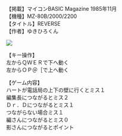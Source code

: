 【掲載】マイコンBASIC Magazine 1985年11月  
【機種】MZ-80B/2000/2200  
【タイトル】REVERSE  
【作者】ゆきひろくん  
  
[![](https://img.youtube.com/vi/AuxAcOmHO4I/0.jpg)](https://www.youtube.com/watch?v=AuxAcOmHO4I)  
  
【キー操作】  
左からＱＷＥＲで下へ動く  
左からＯＰ＠［で上へ動く  
  
【ゲーム内容】  
ハートが電話局の上下の壁に行くとミス１  
編集長につながるとミス２  
Ｄｒ．Ｄにつながるとミス１  
つながらない場合ミス１  
編さんにつながるとミス０  
影さんにつながるとポイント  
